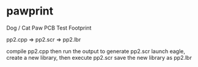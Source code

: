 # pawprint
Dog / Cat Paw PCB Test Footprint

pp2.cpp => pp2.scr => pp2.lbr

compile pp2.cpp then run the output to generate pp2.scr
launch eagle, create a new library, then execute pp2.scr 
save the new library as pp2.lbr
